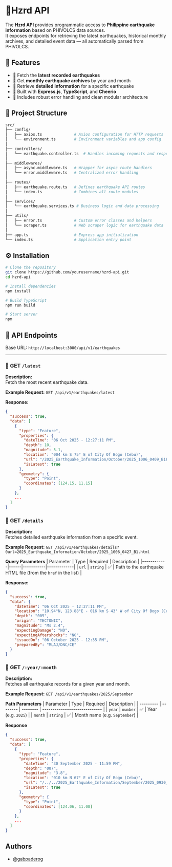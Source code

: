 
# 🌋Hzrd API

The **Hzrd API** provides programmatic access to **Philippine earthquake information** based on PHIVOLCS data sources.  
It exposes endpoints for retrieving the latest earthquakes, historical monthly archives, and detailed event data — all automatically parsed from PHIVOLCS.


## 🚀 Features

- 🔹 Fetch the **latest recorded earthquakes**
- 🔹 Get **monthly earthquake archives** by year and month
- 🔹 Retrieve **detailed information** for a specific earthquake
- 🔹 Built with **Express.js**, **TypeScript**, and **Cheerio**
- 🔹 Includes robust error handling and clean modular architecture


## 🧩 Project Structure

```bash
src/
├── config/
│   ├── axios.ts              # Axios configuration for HTTP requests
│   └── environment.ts        # Environment variables and app config
│
├── controllers/
│   └── earthquake.controller.ts  # Handles incoming requests and responses
│
├── middlewares/
│   ├── async.middleware.ts   # Wrapper for async route handlers
│   └── error.middleware.ts   # Centralized error handling
│
├── routes/
│   ├── earthquake.route.ts   # Defines earthquake API routes
│   └── index.ts              # Combines all route modules
│
├── services/
│   └── earthquake.services.ts # Business logic and data processing
│
├── utils/
│   ├── error.ts              # Custom error classes and helpers
│   └── scraper.ts            # Web scraper logic for earthquake data
│
├── app.ts                    # Express app initialization
└── index.ts                  # Application entry point

```

## ⚙️ Installation

```bash
# Clone the repository
git clone https://github.com/yourusername/hzrd-api.git
cd hzrd-api

# Install dependencies
npm install

# Build TypeScript
npm run build

# Start server
npm 
```
## 📡 API Endpoints

Base URL: `http://localhost:3000/api/v1/earthquakes`


---

### 🔹 GET `/latest`
**Description:**  
Fetch the most recent earthquake data.

**Example Request:** `GET /api/v1/earthquakes/latest`

**Response:**
```json
{
  "success": true,
  "data": [
    {
      "type": "Feature",
      "properties": {
        "dateTime": "06 Oct 2025 - 12:27:11 PM",
        "depth": 10,
        "magnitude": 5.1,
        "location": "004 km S 75° E of City Of Bogo (Cebu)",
        "url": "/2025_Earthquake_Information/October/2025_1006_0409_B1F.html",
        "isLatest": true
      },
      "geometry": {
        "type": "Point",
        "coordinates": [124.15, 11.15]
      }
    },
    ...
  ]
}

```

### 🔹 GET `/details`
**Description:**  
Fetches detailed earthquake information from a specific event.

**Example Request:** `GET /api/v1/earthquakes/details?0url=2025_Earthquake_Information/October/2025_1006_0427_B1.html`


**Query Parameters**
| Parameter | Type | Required | Description |
|------------|------|-----------|-------------|
| `url` | `string` | ✅ | Path to the earthquake HTML file (from the `href` in the list) |

**Response:**
```json
{
  "success": true,
  "data": {
    "dateTime": "06 Oct 2025 - 12:27:11 PM",
    "location": "10.94°N, 123.88°E - 016 km S 43° W of City Of Bogo (Cebu)",
    "depth": "005",
    "origin": "TECTONIC",
    "magnitude": "Ms 2.4",
    "expectingDamage": "NO",
    "expectingAftershocks": "NO",
    "issuedOn": "06 October 2025 - 12:35 PM",
    "preparedBy": "MLAJ/DNC/CE"
  }
}
```

### 🔹 GET `/:year/:month`
**Description:**  
Fetches all earthquake records for a given year and month.

**Example Request:** `GET /api/v1/earthquakes/2025/September`

**Path Parameters**
| Parameter | Type     | Required | Description                   |
| --------- | -------- | -------- | ----------------------------- |
| `year`    | `number` | ✅        | Year (e.g. `2025`)            |
| `month`   | `string` | ✅        | Month name (e.g. `September`) |

**Response**
```json
{
  "success": true,
  "data": [
    {
      "type": "Feature",
      "properties": {
        "dateTime": "30 September 2025 - 11:59 PM",
        "depth": "007",
        "magnitude": "3.8",
        "location": "010 km N 67° E of City Of Bogo (Cebu)",
        "url": "/../../2025_Earthquake_Information/September/2025_0930_1559_B2F.html",
        "isLatest": true
      },
      "geometry": {
        "type": "Point",
        "coordinates": [124.06, 11.08]
      }
    },
    ...
  ]
}
```




## Authors

- [@gabpaderog](https://www.github.com/gabpaderog)

